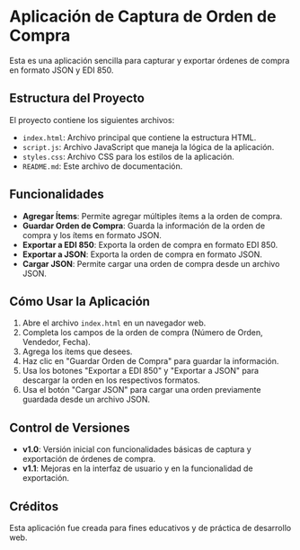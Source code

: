 # Aplicación de Captura de Orden de Compra

Esta es una aplicación sencilla para capturar y exportar órdenes de compra en formato JSON y EDI 850.

## Estructura del Proyecto

El proyecto contiene los siguientes archivos:

- `index.html`: Archivo principal que contiene la estructura HTML.
- `script.js`: Archivo JavaScript que maneja la lógica de la aplicación.
- `styles.css`: Archivo CSS para los estilos de la aplicación.
- `README.md`: Este archivo de documentación.

## Funcionalidades

- **Agregar Ítems**: Permite agregar múltiples ítems a la orden de compra.
- **Guardar Orden de Compra**: Guarda la información de la orden de compra y los ítems en formato JSON.
- **Exportar a EDI 850**: Exporta la orden de compra en formato EDI 850.
- **Exportar a JSON**: Exporta la orden de compra en formato JSON.
- **Cargar JSON**: Permite cargar una orden de compra desde un archivo JSON.

## Cómo Usar la Aplicación

1. Abre el archivo `index.html` en un navegador web.
2. Completa los campos de la orden de compra (Número de Orden, Vendedor, Fecha).
3. Agrega los ítems que desees.
4. Haz clic en "Guardar Orden de Compra" para guardar la información.
5. Usa los botones "Exportar a EDI 850" y "Exportar a JSON" para descargar la orden en los respectivos formatos.
6. Usa el botón "Cargar JSON" para cargar una orden previamente guardada desde un archivo JSON.

## Control de Versiones

- **v1.0**: Versión inicial con funcionalidades básicas de captura y exportación de órdenes de compra.
- **v1.1**: Mejoras en la interfaz de usuario y en la funcionalidad de exportación.

## Créditos

Esta aplicación fue creada para fines educativos y de práctica de desarrollo web.
